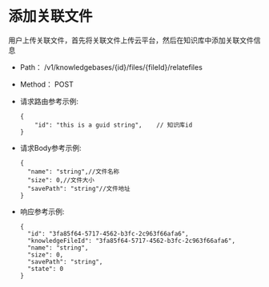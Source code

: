 # 添加关联文件
用户上传关联文件，首先将关联文件上传云平台，然后在知识库中添加关联文件信息

- Path： /v1/knowledgebases/{id}/files/{fileId}/relatefiles

- Method： POST

- 请求路由参考示例:

  ```
  {
      "id": "this is a guid string",    // 知识库id 
  }
  ```

- 请求Body参考示例:

  ```
  {
    "name": "string",//文件名称
    "size": 0,//文件大小
    "savePath": "string"//文件地址
  }
  ```

- 响应参考示例:

  ```
  {
    "id": "3fa85f64-5717-4562-b3fc-2c963f66afa6",
    "knowledgeFileId": "3fa85f64-5717-4562-b3fc-2c963f66afa6",
    "name": "string",
    "size": 0,
    "savePath": "string",
    "state": 0
  }
  ```